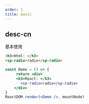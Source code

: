 ```yaml
---
order: 1
title: basic
---
```


## desc-cn 
基本使用

```html
<h3>Html: </h3>
<sp-radio>radio</sp-radio>
```


```jsx
const Demo = () => {
     return <div>
     <h3>React: </h3>
       <sp-radio>radio</sp-radio>
    </div>
}
ReactDOM.render(<Demo />, mountNode)
```